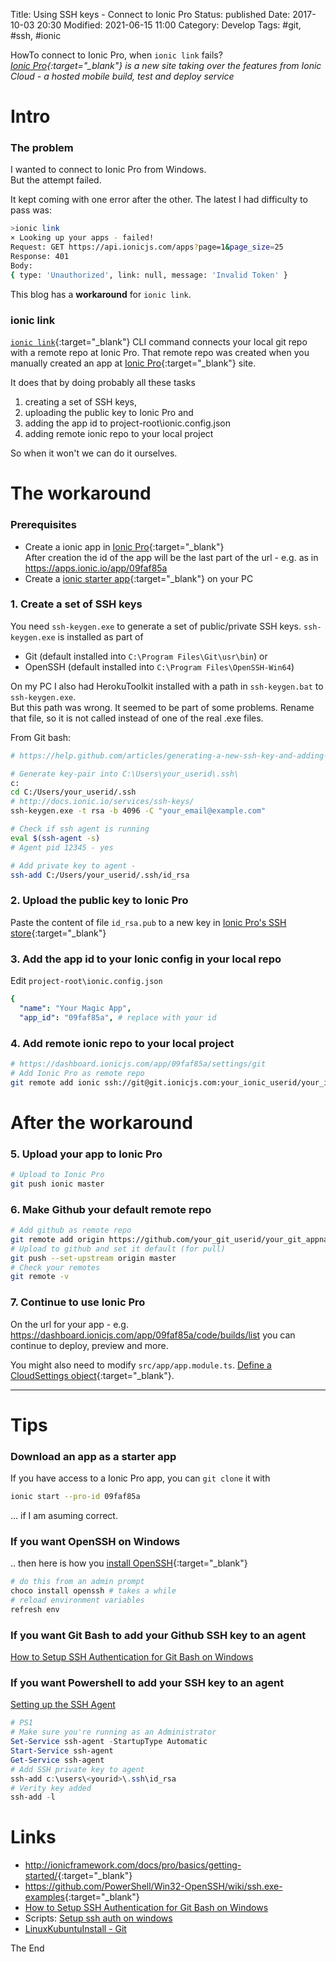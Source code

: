 Title: Using SSH keys - Connect to Ionic Pro
Status: published
Date: 2017-10-03 20:30
Modified: 2021-06-15 11:00
Category: Develop
Tags: #git, #ssh, #ionic

HowTo connect to Ionic Pro, when `ionic link` fails?  
*[Ionic Pro](https://ionicframework.com/docs/pro/){:target="_blank"} is a new site taking over the features from Ionic Cloud - a hosted mobile build, test and deploy service*

# Intro

### The problem

I wanted to connect to Ionic Pro from Windows.  
But the attempt failed.

It kept coming with one error after the other. The latest I had difficulty to pass was:

```bash
>ionic link
× Looking up your apps - failed!
Request: GET https://api.ionicjs.com/apps?page=1&page_size=25
Response: 401
Body:
{ type: 'Unauthorized', link: null, message: 'Invalid Token' }
```

This blog has a **workaround** for `ionic link`.

### ionic link

[`ionic link`](https://ionicframework.com/docs/cli/link/){:target="_blank"} CLI command connects your local git repo with a remote repo at Ionic Pro.
That remote repo was created when you manually created an app at [Ionic Pro](https://dashboard.ionicjs.com/apps){:target="_blank"} site.

It does that by doing probably all these tasks

1. creating a set of SSH keys, 
2. uploading the public key to Ionic Pro and
3. adding the app id to project-root\ionic.config.json
4. adding remote ionic repo to your local project

So when it won't we can do it ourselves.

# The workaround

### Prerequisites

* Create a ionic app in [Ionic Pro](https://dashboard.ionicjs.com){:target="_blank"}  
After creation the id of the app will be the last part of the url - e.g. as in https://apps.ionic.io/app/09faf85a
* Create a [ionic starter app](http://ionicframework.com/getting-started/){:target="_blank"} on your PC

### 1. Create a set of SSH keys

You need `ssh-keygen.exe` to generate a set of public/private SSH keys.
`ssh-keygen.exe` is installed as part of 

* Git (default installed into `C:\Program Files\Git\usr\bin`) or
* OpenSSH (default installed into `C:\Program Files\OpenSSH-Win64`)

On my PC I also had HerokuToolkit installed with a path in `ssh-keygen.bat` to `ssh-keygen.exe`.  
But this path was wrong. It seemed to be part of some problems. Rename that file, so it is not called instead of one of the real .exe files.

From Git bash:

```bash
# https://help.github.com/articles/generating-a-new-ssh-key-and-adding-it-to-the-ssh-agent/

# Generate key-pair into C:\Users\your_userid\.ssh\
c:
cd C:/Users/your_userid/.ssh
# http://docs.ionic.io/services/ssh-keys/
ssh-keygen.exe -t rsa -b 4096 -C "your_email@example.com"

# Check if ssh agent is running
eval $(ssh-agent -s)
# Agent pid 12345 - yes

# Add private key to agent - 
ssh-add C:/Users/your_userid/.ssh/id_rsa
```

### 2. Upload the public key to Ionic Pro

Paste the content of file `id_rsa.pub` to a new key in [Ionic Pro's SSH store](https://dashboard.ionicjs.com/settings/ssh-keys){:target="_blank"}

### 3. Add the app id to your Ionic config in your local repo

Edit `project-root\ionic.config.json`

```yaml
{
  "name": "Your Magic App",
  "app_id": "09faf85a", # replace with your id
```

### 4. Add remote ionic repo to your local project

```bash
# https://dashboard.ionicjs.com/app/09faf85a/settings/git
# Add Ionic Pro as remote repo
git remote add ionic ssh://git@git.ionicjs.com:your_ionic_userid/your_ionic_appname.git
```

# After the workaround

### 5. Upload your app to Ionic Pro
```bash
# Upload to Ionic Pro
git push ionic master
```

### 6. Make Github your default remote repo

```bash
# Add github as remote repo
git remote add origin https://github.com/your_git_userid/your_git_appname.git
# Upload to github and set it default (for pull)
git push --set-upstream origin master
# Check your remotes
git remote -v
```

### 7. Continue to use Ionic Pro

On the url for your app - e.g. https://dashboard.ionicjs.com/app/09faf85a/code/builds/list you can continue to deploy, preview and more.

You might also need to modify `src/app/app.module.ts`. [Define a CloudSettings object](http://docs.ionic.io/setup.html#configuration){:target="_blank"}. 

-----------------------------

# Tips

### Download an app as a starter app

If you have access to a Ionic Pro app, you can `git clone` it with

```bash
ionic start --pro-id 09faf85a
```

... if I am asuming correct.

### If you want OpenSSH on Windows

.. then here is how you [install OpenSSH](https://github.com/PowerShell/Win32-OpenSSH/wiki/Win32-OpenSSH-Automated-Install-and-Upgrade-using-Chocolatey){:target="_blank"}

```bash
# do this from an admin prompt
choco install openssh # takes a while
# reload environment variables
refresh env
```

### If you want Git Bash to add your Github SSH key to an agent

[How to Setup SSH Authentication for Git Bash on Windows](https://dev.to/bsara/how-to-setup-ssh-authentication-for-git-bash-on-windows-a63)

### If you want Powershell to add your SSH key to an agent

[Setting up the SSH Agent](https://code.visualstudio.com/docs/remote/troubleshooting#_setting-up-the-ssh-agent)

```ps1
# PS1
# Make sure you're running as an Administrator
Set-Service ssh-agent -StartupType Automatic
Start-Service ssh-agent
Get-Service ssh-agent
# Add SSH private key to agent
ssh-add c:\users\<yourid>\.ssh\id_rsa
# Verity key added
ssh-add -l
```

# Links

* <http://ionicframework.com/docs/pro/basics/getting-started/>{:target="_blank"}
* <https://github.com/PowerShell/Win32-OpenSSH/wiki/ssh.exe-examples>{:target="_blank"}
* [How to Setup SSH Authentication for Git Bash on Windows](https://dev.to/bsara/how-to-setup-ssh-authentication-for-git-bash-on-windows-a63)
* Scripts: [Setup ssh auth on windows](https://gist.github.com/rasor/3970bf55838c0f53f77ba2e5f350ed66)
* [LinuxKubuntuInstall - Git](https://github.com/rasor/rasor.github.io/blob/pelican/content/2020/LinuxKubuntuInstall.md#git)

The End
